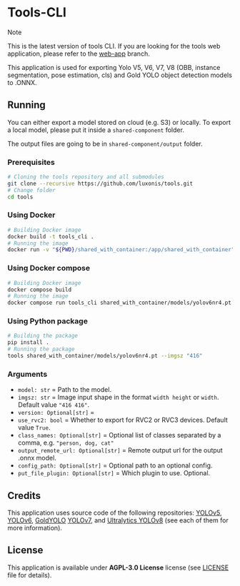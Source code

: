 # Tools-CLI

> [!NOTE]  
> This is the latest version of tools CLI. If you are looking for the tools web application, please refer to the [web-app](https://github.com/luxonis/tools/tree/web-app) branch.


This application is used for exporting Yolo V5, V6, V7, V8 (OBB, instance segmentation, pose estimation, cls) and Gold YOLO object detection models to .ONNX.

## Running

You can either export a model stored on cloud (e.g. S3) or locally. To export a local model, please put it inside a `shared-component` folder.

The output files are going to be in `shared-component/output` folder.

### Prerequisites

```bash
# Cloning the tools repository and all submodules
git clone --recursive https://github.com/luxonis/tools.git
# Change folder
cd tools
```

### Using Docker

```bash
# Building Docker image
docker build -t tools_cli .
# Running the image
docker run -v "${PWD}/shared_with_container:/app/shared_with_container" tools_cli shared_with_container/models/yolov8n-seg.pt --imgsz "416"
```

### Using Docker compose

```bash
# Building Docker image
docker compose build
# Running the image
docker compose run tools_cli shared_with_container/models/yolov6nr4.pt
```

### Using Python package

```bash
# Building the package
pip install .
# Running the package
tools shared_with_container/models/yolov6nr4.pt --imgsz "416"
```

### Arguments

* `model: str` = Path to the model.
* `imgsz: str` = Image input shape in the format `width height` or `width`. Default value `"416 416"`.
* `version: Optional[str]` = 
* `use_rvc2: bool` = Whether to export for RVC2 or RVC3 devices. Default value `True`.
* `class_names: Optional[str]` = Optional list of classes separated by a comma, e.g. `"person, dog, cat"`
* `output_remote_url: Optional[str]` = Remote output url for the output .onnx model.
* `config_path: Optional[str]` = Optional path to an optional config.
* `put_file_plugin: Optional[str]` = Which plugin to use. Optional.

## Credits

This application uses source code of the following repositories: [YOLOv5](https://github.com/ultralytics/yolov5), [YOLOv6](https://github.com/meituan/YOLOv6), [GoldYOLO](https://github.com/huawei-noah/Efficient-Computing) [YOLOv7](https://github.com/WongKinYiu/yolov7), and [Ultralytics YOLOv8](https://github.com/ultralytics/ultralytics) (see each of them for more information).

## License

This application is available under **AGPL-3.0 License** license (see [LICENSE](https://github.com/luxonis/tools/blob/master/LICENSE) file for details).
